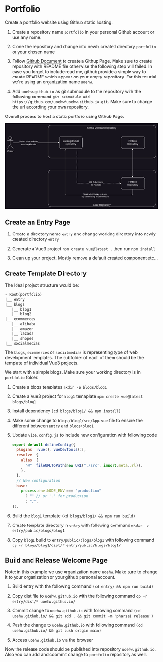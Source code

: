 # Portfolio

Create a portfolio website using Github static hosting.

1. Create a repository name `portfolio` in your personal Github account or use any name.

2. Clone the repository and change into newly created directory `portfolio` or your chosen name

3. Follow [Github Document](https://docs.github.com/en/pages/getting-started-with-github-pages/creating-a-github-pages-site)
   to create a Githup Page. Make sure to create repository with README file otherwise the following step will failed.
   In case you forget to include read me, github provide a simple way to create README which appear on your empty
   repository. For this toturial we're using an organization name `uoehw`.

4. Add `uoehw.github.io` as git submodule to the repository with the following command
   `git submodule add https://github.com/uoehw/uoehw.github.io.git`. Make sure to change the
   url according your own repository.

Overall process to host a static portfolio using Github Page.

![overview](/assets/diagram.jpg "Overview Process")

## Create an Entry Page

1. Create a directory name `entry` and change working directory into newly created directory `entry`

2. Generate a Vue3 project `npm create vue@latest .` then run `npm install`

3. Clean up your project. Mostly remove a default created component etc...

## Create Template Directory

The Ideal project structure would be:

```
- Root(portfolio)
|__ entry
|__ blogs
   |__ blog1
   |__ blog2
|__ ecommerces
   |__ alibaba
   |__ amazon
   |__ lazada
   |__ shopee
|__ socialmedias
```

The `blogs`, `ecommerces` or `socialmedias` is representing type of web development templates. The subfolder
of each of them should be the template of individual Vue3 projects.

We start with a simple blogs. Make sure your working directory is in `portfolio` folder.

1. Create a blogs templates `mkdir -p blogs/blog1`

2. Create a Vue3 project for `blog1` temaplate `npm create vue@latest blogs/blog1`

3. Install dependency `(cd blogs/blog1/ && npm install)`

4. Make some change to `blogs/blog1/src/App.vue` file to ensure the different between `entry` and `blogs/blog1`

5. Update `vite.config.js` to include new configuration with following code

   ```javascript
   export default defineConfig({
     plugins: [vue(), vueDevTools()],
     resolve: {
       alias: {
         "@": fileURLToPath(new URL("./src", import.meta.url)),
       },
     },
     // New configuration
     base:
       process.env.NODE_ENV === "production"
         ? "" // or '.' for production
         : "/",
   });
   ````

6. Build the `blog1` template `(cd blogs/blog1/ && npm run build)`

7. Create template directory in `entry` with following command `mkdir -p entry/public/blogs/blog1`

8. Copy `blog1` build to `entry/public/blogs/blog1` with following command `cp -r blogs/blog1/dist/* entry/public/blogs/blog1/`

## Build and Release Welcome Page

Note: in this example we use organization name `uoehw`. Make sure to change it to
your organization or your github personal account.

1. Build entry with the following command `(cd entry/ && npm run build)`

2. Copy dist file to `uoehw.github.io` with the following command `cp -r entry/dist/* uoehw.github.io/`

3. Commit change to `uoehw.github.io` with following command `(cd uoehw.github.io/ && git add . && git commit -m 'pharse1 release')`

4. Push the change to `uoehw.github.io` with following command `(cd uoehw.github.io/ && git push origin main)`

5. Access `uoehw.github.io` via the browser

Now the release code should be published into repository `uoehw.github.io`. Also you can add and coommit change to `portfolio`
repository as well.
